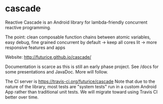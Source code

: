 # cascade
Reactive Cascade is an Android library for lambda-friendly concurrent reactive programming.

The point: clean composable function chains between atomic variables, easy debug, fine grained concurrent by default -> keep all cores lit -> more responsive features and apps

Website:
http://futurice.github.io/cascade/

Documentation is scarce as this is still an early phase project. See /docs for some presentations and JavaDoc. More will follow.

The CI server is https://travis-ci.org/futurice/cascade  Note that due to the nature of the library, most tests are "system tests" run in a custom Android App rather than traditional unit tests. We will migrate toward using Travis CI better over time.